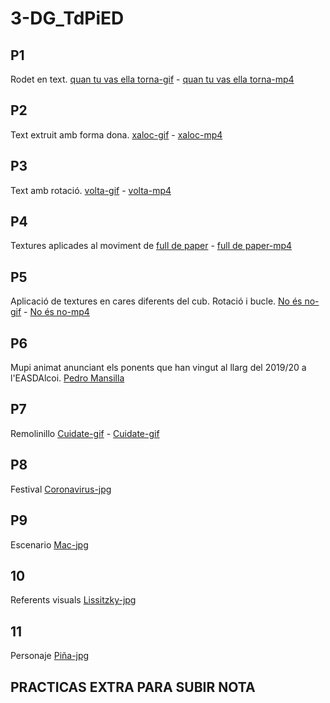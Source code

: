 # 3-DG_TdPiED
##  P1
Rodet en text. [quan tu vas ella torna-gif](p1_paqui_valero.gif) - [quan tu vas ella torna-mp4](p1_paqui_valero.mp4)

##  P2
Text extruit amb forma dona. [xaloc-gif](p2_paqui_valero.gif) - [xaloc-mp4](p2_paqui_valero.mp4)

##  P3
Text amb rotació. [volta-gif](p3_paqui_valero.gif) - [volta-mp4](p3_paqui_valero.mp4)

##  P4
Textures aplicades al moviment de [full de paper](p4_paqui_valero_jimenez.gif) -  [full de paper-mp4](p4_paqui_valero_jimenez.mp4)

##  P5
Aplicació de textures en cares diferents del cub. Rotació i bucle. [No és no-gif](p5_paqui_valero.gif) - [No és no-mp4](p5_paqui_valero.mp4)

##  P6
Mupi animat anunciant els ponents que han vingut al llarg del 2019/20 a l'EASDAlcoi. [Pedro Mansilla](p6_paqui_valero_jimenez.mp4) 

##  P7
Remolinillo [Cuidate-gif](p7_paqui_valero.gif) - [Cuidate-gif](p7_paqui_valero.mp4)

##  P8
Festival [Coronavirus-jpg](p8_valero_paqui.jpg)

##  P9
Escenario [Mac-jpg](p9_paqui_valero.jpg) 

##  10
Referents visuals [Lissitzky-jpg](p10_paqui_valero.jpg) 

##  11
Personaje  [Piña-jpg](p11_paqui_valero.jpg)

##  PRACTICAS EXTRA PARA SUBIR NOTA
